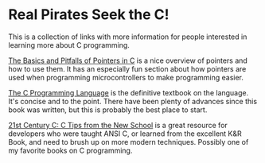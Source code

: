 # Real Pirates Seek the C!

This is a collection of links with more information for people interested in
learning more about C programming.

[The Basics and Pitfalls of Pointers in
C](https://hackaday.com/2018/04/04/the-basics-and-pitfalls-of-pointers-in-c/)
is a nice overview of pointers and how to use them.  It has an especially fun
section about how pointers are used when programming microcontrollers to make
programming easier.

[The C Programming Language](https://amzn.to/2q7E7lq) is the definitive
textbook on the language.  It's concise and to the point.  There have been
plenty of advances since this book was written, but this is probably the best
place to start.

[21st Century C: C Tips from the New School](https://amzn.to/2IuSlUX) is a
great resource for developers who were taught ANSI C, or learned from the
excellent K&R Book, and need to brush up on more modern techniques.  Possibly
one of my favorite books on C programming.


